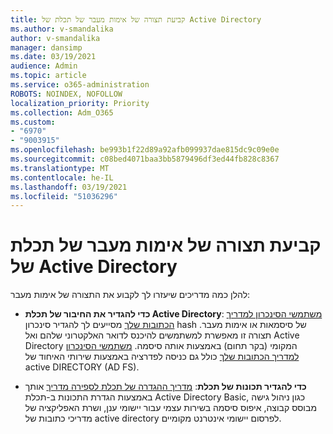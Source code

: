 ```yaml
---
title: קביעת תצורה של אימות מעבר של תכלת של Active Directory
ms.author: v-smandalika
author: v-smandalika
manager: dansimp
ms.date: 03/19/2021
audience: Admin
ms.topic: article
ms.service: o365-administration
ROBOTS: NOINDEX, NOFOLLOW
localization_priority: Priority
ms.collection: Adm_O365
ms.custom:
- "6970"
- "9003915"
ms.openlocfilehash: be993b1f22d89a92afb099937dae815dc9c09e0e
ms.sourcegitcommit: c08bed4071baa3bb5879496df3ed44fb828c8367
ms.translationtype: MT
ms.contentlocale: he-IL
ms.lasthandoff: 03/19/2021
ms.locfileid: "51036296"
---
```

# <a name="configure-azure-active-directory-pass-through-authentication"></a>קביעת תצורה של אימות מעבר של תכלת של Active Directory

להלן כמה מדריכים שיעזרו לך לקבוע את התצורה של אימות מעבר:

- **כדי להגדיר את החיבור של תכלת Active Directory**: [משתמשי הסינכרון למדריך הכתובות שלך](https://admin.microsoft.com/AdminPortal/Home) מסייעים לך להגדיר סינכרון hash של סיסמאות או אימות מעבר. תצורה זו מאפשרת למשתמשים להיכנס לדואר האלקטרוני שלהם ואל Active Directory המקומי (בקר תחום) באמצעות אותה סיסמה.  [משתמשי הסינכרון למדריך הכתובות שלך](https://admin.microsoft.com/AdminPortal/Home) כולל גם כניסה לפדרציה באמצעות שירותי האיחוד של active DIRECTORY (AD FS).

- **כדי להגדיר תכונות של תכלת**: [מדריך ההגדרה של תכלת לספירה מדריך](https://admin.microsoft.com/adminportal/home#/modernonboarding/azureadsetup) אותך באמצעות הגדרת התכונות ב-תכלת Active Directory Basic, כגון ניהול גישה מבוסס קבוצה, איפוס סיסמה בשירות עצמי עבור יישומי ענן, ושרת האפליקציה של מדריכי כתובות של active directory לפרסום יישומי אינטרנט מקומיים.


